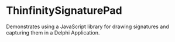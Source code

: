 # ThinfinitySignaturePad
Demonstrates using a JavaScript library for drawing signatures and capturing them in a Delphi Application.
